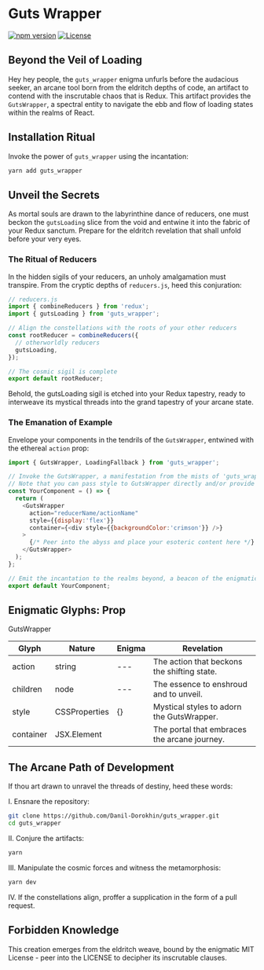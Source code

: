 # Guts Wrapper

[![npm version](https://img.shields.io/npm/v/guts_wrapper.svg)](https://www.npmjs.com/package/guts_wrapper)
[![License](https://img.shields.io/badge/license-Eldritch%20Mysteries-blue.svg)](https://github.com/Danil-Dorokhin/guts_wrapper/blob/master/LICENSE)

## Beyond the Veil of Loading

Hey hey people, the `guts_wrapper` enigma unfurls before the audacious seeker, an arcane tool born from the eldritch depths of code, an artifact to contend with the inscrutable chaos that is Redux. This artifact provides the `GutsWrapper`, a spectral entity to navigate the ebb and flow of loading states within the realms of React.

## Installation Ritual

Invoke the power of `guts_wrapper` using the incantation:

```bash
yarn add guts_wrapper
```

## Unveil the Secrets

As mortal souls are drawn to the labyrinthine dance of reducers, one must beckon the `gutsLoading` slice from the void and entwine it into the fabric of your Redux sanctum. Prepare for the eldritch revelation that shall unfold before your very eyes.

### The Ritual of Reducers

In the hidden sigils of your reducers, an unholy amalgamation must transpire. From the cryptic depths of `reducers.js`, heed this conjuration:

```javascript
// reducers.js
import { combineReducers } from 'redux';
import { gutsLoading } from 'guts_wrapper';

// Align the constellations with the roots of your other reducers
const rootReducer = combineReducers({
  // otherworldly reducers
  gutsLoading,
});

// The cosmic sigil is complete
export default rootReducer;
```
Behold, the gutsLoading sigil is etched into your Redux tapestry, ready to interweave its mystical threads into the grand tapestry of your arcane state.

### The Emanation of Example

Envelope your components in the tendrils of the `GutsWrapper`, entwined with the ethereal `action` prop:

```javascript
import { GutsWrapper, LoadingFallback } from 'guts_wrapper';

// Invoke the GutsWrapper, a manifestation from the mists of 'guts_wrapper'
// Note that you can pass style to GutsWrapper directly and/or provide it with some container component that will be used as wrapper base
const YourComponent = () => {
  return (
    <GutsWrapper
      action="reducerName/actionName"
      style={{display:'flex'}}
      container={<div style={{backgroundColor:'crimson'}} />}
    >
      {/* Peer into the abyss and place your esoteric content here */}
    </GutsWrapper>
  );
};

// Emit the incantation to the realms beyond, a beacon of the enigmatic YourComponent
export default YourComponent;
```

## Enigmatic Glyphs: Prop

GutsWrapper

| Glyph | Nature |Enigma | Revelation |
| --- | --- | --- | --- |
| action | string | --- | The action that beckons the shifting state. |
| children | node	| --- | The essence to enshroud and to unveil. |
| style | CSSProperties | {} | Mystical styles to adorn the GutsWrapper. |
| container | JSX.Element |<div/> | The portal that embraces the arcane journey. |

## The Arcane Path of Development

If thou art drawn to unravel the threads of destiny, heed these words:

I. Ensnare the repository:
```bash
git clone https://github.com/Danil-Dorokhin/guts_wrapper.git
cd guts_wrapper
```
II. Conjure the artifacts:
```bash
yarn
```
III. Manipulate the cosmic forces and witness the metamorphosis:
```bash
yarn dev
```
IV. If the constellations align, proffer a supplication in the form of a pull request.

## Forbidden Knowledge
This creation emerges from the eldritch weave, bound by the enigmatic MIT License - peer into the LICENSE to decipher its inscrutable clauses.
